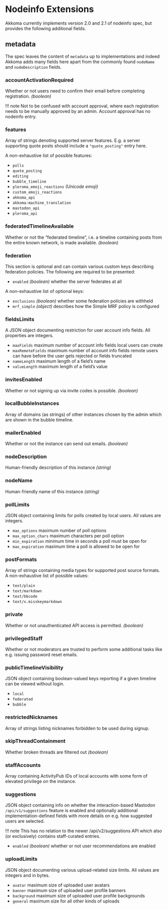 # Nodeinfo Extensions

Akkoma currently implements version 2.0 and 2.1 of nodeinfo spec,
but provides the following additional fields.

## metadata

The spec leaves the content of `metadata` up to implementations
and indeed Akkoma adds many fields here apart from the commonly
found `nodeName` and `nodeDescription` fields.

### accountActivationRequired
Whether or not users need to confirm their email before completing registration.
*(boolean)*

!!! note
    Not to be confused with account approval, where each registration needs to
    be manually approved by an admin. Account approval has no nodeinfo entry.

### features

Array of strings denoting supported server features. E.g. a server supporting
quote posts should include a `"quote_posting"` entry here.

A non-exhaustive list of possible features:
- `polls`
- `quote_posting`
- `editing`
- `bubble_timeline`
- `pleroma_emoji_reactions` *(Unicode emoji)*
- `custom_emoji_reactions`
- `akkoma_api`
- `akkoma:machine_translation`
- `mastodon_api`
- `pleroma_api`

### federatedTimelineAvailable
Whether or not the “federated timeline”, i.e. a timeline containing posts from
the entire known network, is made available.
*(boolean)*

### federation
This section is optional and can contain various custom keys describing federation policies.
The following are required to be presented:
- `enabled` *(boolean)* whether the server federates at all

A non-exhaustive list of optional keys:
- `exclusions` *(boolean)* whether some federation policies are withheld
- `mrf_simple` *(object)* describes how the Simple MRF policy is configured

### fieldsLimits
A JSON object documenting restriction for user account info fields.
All properties are integers.

- `maxFields` maximum number of account info fields local users can create
- `maxRemoteFields` maximum number of account info fields remote users can have
   before the user gets rejected or fields truncated
- `nameLength` maximum length of a field’s name
- `valueLength` maximum length of a field’s value

### invitesEnabled
Whether or not signing up via invite codes is possible.
*(boolean)*

### localBubbleInstances
Array of domains (as strings) of other instances chosen
by the admin which are shown in the bubble timeline.

### mailerEnabled
Whether or not the instance can send out emails.
*(boolean)*

### nodeDescription
Human-friendly description of this instance
*(string)*

### nodeName
Human-friendly name of this instance
*(string)*

### pollLimits
JSON object containing limits for polls created by local users.
All values are integers.
- `max_options` maximum number of poll options
- `max_option_chars` maximum characters per poll option
- `min_expiration` minimum time in seconds a poll must be open for
- `max_expiration` maximum time a poll is allowed to be open for

### postFormats
Array of strings containing media types for supported post source formats.
A non-exhaustive list of possible values:
- `text/plain`
- `text/markdown`
- `text/bbcode`
- `text/x.misskeymarkdown`

### private
Whether or not unauthenticated API access is permitted.
*(boolean)*

### privilegedStaff
Whether or not moderators are trusted to perform some
additional tasks like e.g. issuing password reset emails.

### publicTimelineVisibility
JSON object containing boolean-valued keys reporting
if a given timeline can be viewed without login.
- `local`
- `federated`
- `bubble`

### restrictedNicknames
Array of strings listing nicknames forbidden to be used during signup.

### skipThreadContainment
Whether broken threads are filtered out
*(boolean)*

### staffAccounts
Array containing ActivityPub IDs of local accounts
with some form of elevated privilege on the instance.

### suggestions
JSON object containing info on whether the interaction-based
Mastodon `/api/v1/suggestions` feature is enabled and optionally
additional implementation-defined fields with more details
on e.g. how suggested users are selected.

!!! note
    This has no relation to the newer /api/v2/suggestions API
    which also (or exclusively) contains staff-curated entries.

- `enabled` *(boolean)* whether or not user recommendations are enabled

### uploadLimits
JSON object documenting various upload-related size limits.
All values are integers and in bytes.
- `avatar` maximum size of uploaded user avatars
- `banner` maximum size of uploaded user profile banners
- `background` maximum size of uploaded user profile backgrounds
- `general` maximum size for all other kinds of uploads
